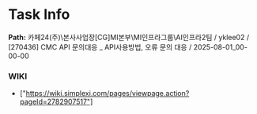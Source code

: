 # Task Info

**Path:** 카페24(주)\본사사업장\[CG]MI본부\MI인프라그룹\AI인프라2팀 / yklee02 / [270436] CMC API 문의대응 _ API사용방법, 오류 문의 대응 / 2025-08-01_00-00-00

### WIKI
- ["https://wiki.simplexi.com/pages/viewpage.action?pageId=2782907517"]

